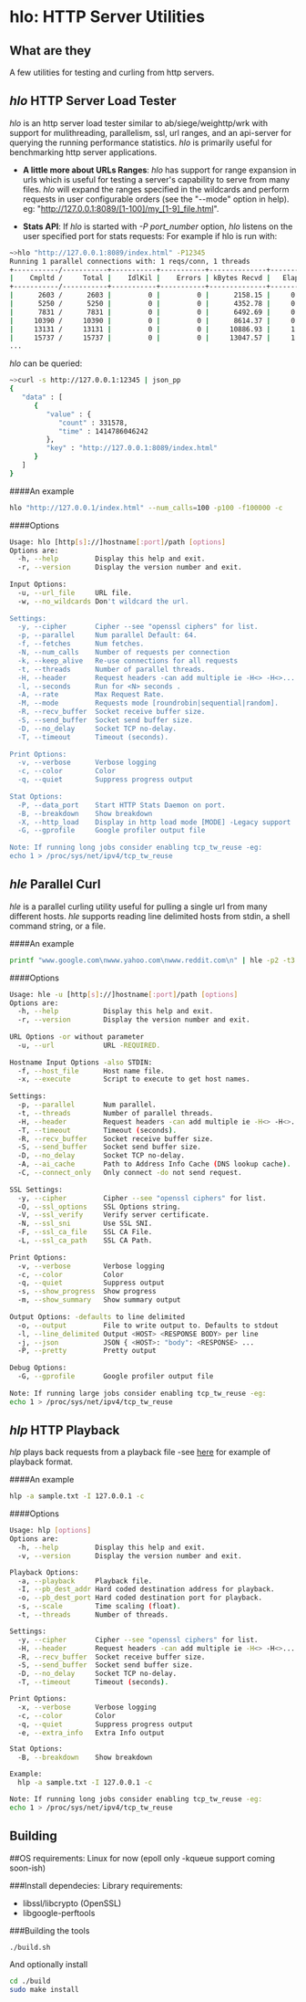  hlo: HTTP  Server Utilities
=========

## What are they
A few utilities for testing and curling from http servers. 

## *hlo* HTTP Server Load Tester
*hlo* is an http server load tester similar to ab/siege/weighttp/wrk with support for mulithreading, parallelism, ssl, url ranges, and an api-server for querying the running performance statistics.  *hlo* is primarily useful for benchmarking http server applications.

* **A little more about URLs Ranges**: 
*hlo* has support for range expansion in urls which is useful for testing a server's capability to serve from many files. *hlo* will expand the ranges specified in the wildcards and perform requests in user configurable orders (see the "--mode" option in help).
eg: "http://127.0.0.1:8089/[1-100]/my_[1-9]_file.html". 

* **Stats API**:
If  *hlo* is started with *-P port_number* option,  *hlo* listens on the user specified port for stats requests:
For example if hlo is run with:
```bash
~>hlo "http://127.0.0.1:8089/index.html" -P12345
Running 1 parallel connections with: 1 reqs/conn, 1 threads
+-----------/-----------+-----------+-----------+--------------+-----------+-------------+-----------+
|    Cmpltd /     Total |    IdlKil |    Errors | kBytes Recvd |   Elapsed |       Req/s |      MB/s |
+-----------/-----------+-----------+-----------+--------------+-----------+-------------+-----------+
|      2603 /      2603 |         0 |         0 |      2158.15 |     0.20s |       0.00s |     0.00s |
|      5250 /      5250 |         0 |         0 |      4352.78 |     0.40s |   13235.00s |    10.72s |
|      7831 /      7831 |         0 |         0 |      6492.69 |     0.60s |   12905.00s |    10.45s |
|     10390 /     10390 |         0 |         0 |      8614.37 |     0.80s |   12795.00s |    10.36s |
|     13131 /     13131 |         0 |         0 |     10886.93 |     1.00s |   13705.00s |    11.10s |
|     15737 /     15737 |         0 |         0 |     13047.57 |     1.20s |   13030.00s |    10.55s |
...
```
*hlo* can be queried:
```bash
~>curl -s http://127.0.0.1:12345 | json_pp
{
   "data" : [
      {
         "value" : {
            "count" : 331578,
            "time" : 1414786046242
         },
         "key" : "http://127.0.0.1:8089/index.html"
      }
   ]
}
```

####An example
```bash
hlo "http://127.0.0.1/index.html" --num_calls=100 -p100 -f100000 -c
```

####Options
```bash
Usage: hlo [http[s]://]hostname[:port]/path [options]
Options are:
  -h, --help         Display this help and exit.
  -r, --version      Display the version number and exit.
  
Input Options:
  -u, --url_file     URL file.
  -w, --no_wildcards Don't wildcard the url.
  
Settings:
  -y, --cipher       Cipher --see "openssl ciphers" for list.
  -p, --parallel     Num parallel Default: 64.
  -f, --fetches      Num fetches.
  -N, --num_calls    Number of requests per connection
  -k, --keep_alive   Re-use connections for all requests
  -t, --threads      Number of parallel threads.
  -H, --header       Request headers -can add multiple ie -H<> -H<>...
  -l, --seconds      Run for <N> seconds .
  -A, --rate         Max Request Rate.
  -M, --mode         Requests mode [roundrobin|sequential|random].
  -R, --recv_buffer  Socket receive buffer size.
  -S, --send_buffer  Socket send buffer size.
  -D, --no_delay     Socket TCP no-delay.
  -T, --timeout      Timeout (seconds).
  
Print Options:
  -v, --verbose      Verbose logging
  -c, --color        Color
  -q, --quiet        Suppress progress output
  
Stat Options:
  -P, --data_port    Start HTTP Stats Daemon on port.
  -B, --breakdown    Show breakdown
  -X, --http_load    Display in http load mode [MODE] -Legacy support
  -G, --gprofile     Google profiler output file
  
Note: If running long jobs consider enabling tcp_tw_reuse -eg:
echo 1 > /proc/sys/net/ipv4/tcp_tw_reuse

```


## *hle* Parallel Curl
*hle* is a parallel curling utility useful for pulling a single url from many different hosts. *hle* supports reading line delimited hosts from stdin, a shell command string, or a file.  

####An example
```bash
printf "www.google.com\nwww.yahoo.com\nwww.reddit.com\n" | hle -p2 -t3 -u"https://bloop.com/" -s -c -T5
```

####Options
```bash
Usage: hle -u [http[s]://]hostname[:port]/path [options]
Options are:
  -h, --help           Display this help and exit.
  -r, --version        Display the version number and exit.
  
URL Options -or without parameter
  -u, --url            URL -REQUIRED.
  
Hostname Input Options -also STDIN:
  -f, --host_file      Host name file.
  -x, --execute        Script to execute to get host names.
  
Settings:
  -p, --parallel       Num parallel.
  -t, --threads        Number of parallel threads.
  -H, --header         Request headers -can add multiple ie -H<> -H<>...
  -T, --timeout        Timeout (seconds).
  -R, --recv_buffer    Socket receive buffer size.
  -S, --send_buffer    Socket send buffer size.
  -D, --no_delay       Socket TCP no-delay.
  -A, --ai_cache       Path to Address Info Cache (DNS lookup cache).
  -C, --connect_only   Only connect -do not send request.
  
SSL Settings:
  -y, --cipher         Cipher --see "openssl ciphers" for list.
  -O, --ssl_options    SSL Options string.
  -V, --ssl_verify     Verify server certificate.
  -N, --ssl_sni        Use SSL SNI.
  -F, --ssl_ca_file    SSL CA File.
  -L, --ssl_ca_path    SSL CA Path.
  
Print Options:
  -v, --verbose        Verbose logging
  -c, --color          Color
  -q, --quiet          Suppress output
  -s, --show_progress  Show progress
  -m, --show_summary   Show summary output
  
Output Options: -defaults to line delimited
  -o, --output         File to write output to. Defaults to stdout
  -l, --line_delimited Output <HOST> <RESPONSE BODY> per line
  -j, --json           JSON { <HOST>: "body": <RESPONSE> ...
  -P, --pretty         Pretty output
  
Debug Options:
  -G, --gprofile       Google profiler output file
  
Note: If running large jobs consider enabling tcp_tw_reuse -eg:
echo 1 > /proc/sys/net/ipv4/tcp_tw_reuse

```


## *hlp* HTTP Playback
*hlp* plays back requests from a playback file -see [here](https://github.com/EdgeCast/hlo/blob/master/tests/hlp/data/sample.txt) for example of playback format.

####An example
```bash
hlp -a sample.txt -I 127.0.0.1 -c
```

####Options
```bash
Usage: hlp [options]
Options are:
  -h, --help         Display this help and exit.
  -v, --version      Display the version number and exit.

Playback Options:
  -a, --playback     Playback file.
  -I, --pb_dest_addr Hard coded destination address for playback.
  -o, --pb_dest_port Hard coded destination port for playback.
  -s, --scale        Time scaling (float).
  -t, --threads      Number of threads.

Settings:
  -y, --cipher       Cipher --see "openssl ciphers" for list.
  -H, --header       Request headers -can add multiple ie -H<> -H<>...
  -R, --recv_buffer  Socket receive buffer size.
  -S, --send_buffer  Socket send buffer size.
  -D, --no_delay     Socket TCP no-delay.
  -T, --timeout      Timeout (seconds).

Print Options:
  -x, --verbose      Verbose logging
  -c, --color        Color
  -q, --quiet        Suppress progress output
  -e, --extra_info   Extra Info output

Stat Options:
  -B, --breakdown    Show breakdown

Example:
  hlp -a sample.txt -I 127.0.0.1 -c

Note: If running long jobs consider enabling tcp_tw_reuse -eg:
echo 1 > /proc/sys/net/ipv4/tcp_tw_reuse
```


## Building

##OS requirements:
Linux for now (epoll only -kqueue support coming soon-ish)

###Install dependecies:
Library requirements:
* libssl/libcrypto (OpenSSL)
* libgoogle-perftools

###Building the tools
```bash
./build.sh
```

And optionally install
```bash
cd ./build
sudo make install
```

